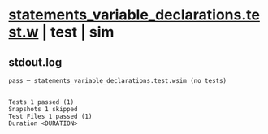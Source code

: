 # [statements_variable_declarations.test.w](../../../../../examples/tests/valid/statements_variable_declarations.test.w) | test | sim

## stdout.log
```log
pass ─ statements_variable_declarations.test.wsim (no tests)
 
 
Tests 1 passed (1)
Snapshots 1 skipped
Test Files 1 passed (1)
Duration <DURATION>
```

